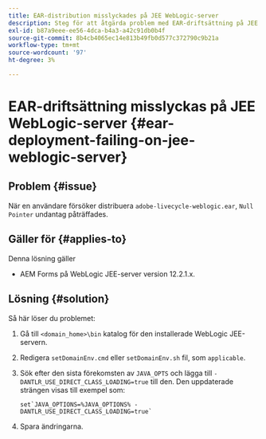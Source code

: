 ```yaml
---
title: EAR-distribution misslyckades på JEE WebLogic-server
description: Steg för att åtgärda problem med EAR-driftsättning på JEE WebLogic-server
exl-id: b87a9eee-ee56-4dca-b4a3-a42c91db0b4f
source-git-commit: 8b4cb4065ec14e813b49fb0d577c372790c9b21a
workflow-type: tm+mt
source-wordcount: '97'
ht-degree: 3%

---
```


# EAR-driftsättning misslyckas på JEE WebLogic-server {#ear-deployment-failing-on-jee-weblogic-server}

## Problem {#issue}

När en användare försöker distribuera `adobe-livecycle-weblogic.ear`, `Null Pointer` undantag påträffades.

## Gäller för {#applies-to}

Denna lösning gäller

* AEM Forms på WebLogic JEE-server version 12.2.1.x.

## Lösning {#solution}

Så här löser du problemet:

1. Gå till `<domain_home>\bin` katalog för den installerade WebLogic JEE-servern.

1. Redigera `setDomainEnv.cmd` eller `setDomainEnv.sh` fil, som `applicable`.

1. Sök efter den sista förekomsten av `JAVA_OPTS` och lägga till `-DANTLR_USE_DIRECT_CLASS_LOADING=true` till den. Den uppdaterade strängen visas till exempel som:

       set`JAVA_OPTIONS=%JAVA_OPTIONS% -DANTLR_USE_DIRECT_CLASS_LOADING=true`
   
1. Spara ändringarna.
